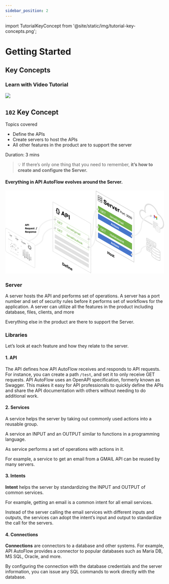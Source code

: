 ```yaml
---
sidebar_position: 2
---
```

import TutorialKeyConcept from '@site/static/img/tutorial-key-concepts.png';

# Getting Started
## Key Concepts

### Learn with Video Tutorial
<div class="videoBlock">
    <div class="videoLeft">
        <div class="videoWrapper">
            <a href="../../Tutorial/#102-key-concept-installation-and-hello-world"><img src={TutorialKeyConcept} /></a>
        </div>
    </div>
    <div class="videoRight">
        <div class="videoText">
            <h2><code>102</code> Key Concept</h2>
            <p>Topics covered</p>
                <ul>
                    <li>Define the APIs</li>
                    <li>Create servers to host the APIs</li>
                    <li>All other features in the product are to support the server</li>
                </ul>
            <p>Duration:  3 mins</p>
        </div>
    </div>
    <div class="videoClearer"></div>
</div>


> 💡 If there’s only one thing that you need to remember, 
> **it’s how to create and configure the Server.**

#### Everything in API AutoFlow evolves around the Server.

![Picture1.png](Picture1.png)

### Server

A server hosts the API and performs set of operations.  A server has a port number and set of security rules before it performs set of workflows for the application.  A server can utilize all the features in the product including database, files, clients, and more

Everything else in the product are there to support the Server.

### Libraries

Let’s look at each feature and how they relate to the server.

#### 1. API

The API defines how API AutoFlow receives and responds to API requests. For instance, you can create a path `/test`, and set it to only receive GET requests. API AutoFlow uses an OpenAPI specification, formerly known as Swagger. This makes it easy for API professionals to quickly define the APIs and share the API documentation with others without needing to do additional work.

#### 2. Services

A service helps the server by taking out commonly used actions into a reusable group.

A service an INPUT and an OUTPUT similar to functions in a programming language.

As service performs a set of operations with actions in it.

For example, a service to get an email from a GMAIL API can be reused by many servers.

#### 3. Intents

**Intent** helps the server by standardizing the INPUT and OUTPUT of common services.  

For example, getting an email is a common intent for all email services. 

Instead of the server calling the email services with different inputs and outputs, the services can adopt the intent’s input and output to standardize the call for the servers.

#### 4. Connections

**Connections** are connectors to a database and other systems.  For example, API AutoFlow provides a connector to popular databases such as Maria DB, MS SQL, Oracle, and more.

By configuring the connection with the database credentials and the server information, you can issue any SQL commands to work directly with the database.
